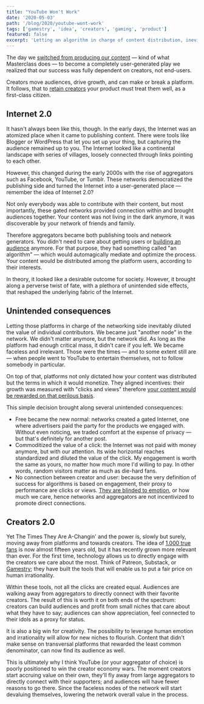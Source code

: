 ```yaml
---
title: "YouTube Won't Work"
date: '2020-05-03'
path: '/blog/2020/youtube-wont-work'
tags: ['gamestry', 'idea', 'creators', 'gaming', 'product']
featured: false
excerpt: 'Letting an algorithm in charge of content distribution, inevitably diluted the value of individual contributors. The creator economy is reversing this trend and, slowly but surely, returning the power to creators.'
---
```


The day we [switched from producing our content](/blog/2020/ugc) — kind of what Masterclass does — to become a completely user-generated play we realized that our success was fully dependent on creators, not end-users.

Creators move audiences, drive growth, and can make or break a platform. It follows, that to [retain creators](/blog/2020/attracting-and-retaining-creators) your product must treat them well, as a first-class citizen.

## Internet 2.0

It hasn't always been like this, though. In the early days, the Internet was an atomized place when it came to publishing content. There were tools like Blogger or WordPress that let you set up your thing, but capturing the audience remained up to you. The Internet looked like a continental landscape with series of villages, loosely connected through links pointing to each other.

However, this changed during the early 2000s with the rise of aggregators such as Facebook, YouTube, or Tumblr. These networks democratized the publishing side and turned the Internet into a user-generated place — remember the idea of Internet 2.0?

Not only everybody was able to contribute with their content, but most importantly, these gated networks provided connection within and brought audiences together. Your content was not living in the dark anymore, it was discoverable by your network of friends and family.

Therefore aggregators became both publishing tools and network generators. You didn't need to care about getting users or [building an audience](/blog/2020/audience) anymore. For that purpose, they had something called "an algorithm" — which would automagically mediate and optimize the process. Your content would be distributed among the platform users, according to their interests.

In theory, it looked like a desirable outcome for society. However, it brought along a perverse twist of fate, with a plethora of unintended side effects, that reshaped the underlying fabric of the Internet.

## Unintended consequences

Letting those platforms in charge of the networking side inevitably diluted the value of individual contributors. We became just "another node" in the network. We didn't matter anymore, but the network did. As long as the platform had enough critical mass, it didn't care if you left. We became faceless and irrelevant. Those were the times — and to some extent still are — when people went to YouTube to entertain themselves, not to follow somebody in particular.

On top of that, platforms not only dictated how your content was distributed but the terms in which it would monetize. They aligned incentives: their growth was measured with "clicks and views" therefore [your content would be rewarded on that perilous basis](/blog/2020/creators-are-struggling).

This simple decision brought along several unintended consequences:

- Free became the new normal: networks created a gated Internet, one where advertisers paid the party for the products we engaged with. Without even noticing, we traded comfort at the expense of privacy — but that's definitely for another post.
- Commoditized the value of a click: the Internet was not paid with money anymore, but with our attention. Its wide horizontal reaches standardized and diluted the value of the click. My engagement is worth the same as yours, no matter how much more I'd willing to pay. In other words, random visitors matter as much as die-hard fans.
- No connection between creator and user: because the very definition of success for algorithms is based on engagement, their proxy to performance are clicks or views. [They are blinded to emotion](/blog/2020/empowering-creators), or how much we care, hence networks and aggregators are not incentivized to promote direct connections.

## Creators 2.0

Yet The Times They Are A-Changin' and the power is, slowly but surely, moving away from platforms and towards creators. The idea of [1.000 true fans](https://kk.org/thetechnium/1000-true-fans/) is now almost fifteen years old, but it has recently grown more relevant than ever. For the first time, technology allows us to directly engage with the creators we care about the most. Think of Patreon, Substack, or [Gamestry](/blog/2020/hi-from-gamestry); they have built the tools that will enable us to put a fair price on human irrationality.

Within these tools, not all the clicks are created equal. Audiences are walking away from aggregators to directly connect with their favorite creators. The result of this is worth it on both ends of the spectrum: creators can build audiences and profit from small niches that care about what they have to say; audiences can show appreciation, feel connected to their idols as a proxy for status.

It is also a big win for creativity. The possibility to leverage human emotion and irrationality will allow for new niches to flourish. Content that didn't make sense on transversal platforms that rewarded the least common denominator, can now find its audience as well.

This is ultimately why I think YouTube (or your aggregator of choice) is poorly positioned to win the creator economy wars. The moment creators start accruing value on their own, they'll fly away from large aggregators to directly connect with their supporters; and audiences will have fewer reasons to go there. Since the faceless nodes of the network will start devaluing themselves, lowering the network overall value in the process.
